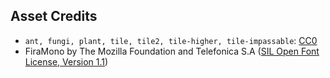 ## Asset Credits
* `ant, fungi, plant, tile, tile2, tile-higher, tile-impassable`: [CC0](LICENSE-NON-FONT)
* FiraMono by The Mozilla Foundation and Telefonica S.A ([SIL Open Font License, Version 1.1](fonts/FiraSans-LICENSE))
